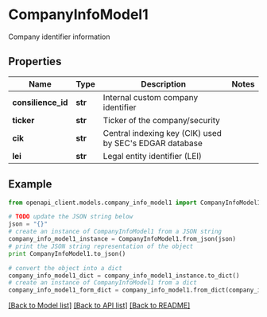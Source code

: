 # CompanyInfoModel1

Company identifier information

## Properties

Name | Type | Description | Notes
------------ | ------------- | ------------- | -------------
**consilience_id** | **str** | Internal custom company identifier | 
**ticker** | **str** | Ticker of the company/security | 
**cik** | **str** | Central indexing key (CIK) used by SEC&#39;s EDGAR database | 
**lei** | **str** | Legal entity identifier (LEI) | 

## Example

```python
from openapi_client.models.company_info_model1 import CompanyInfoModel1

# TODO update the JSON string below
json = "{}"
# create an instance of CompanyInfoModel1 from a JSON string
company_info_model1_instance = CompanyInfoModel1.from_json(json)
# print the JSON string representation of the object
print CompanyInfoModel1.to_json()

# convert the object into a dict
company_info_model1_dict = company_info_model1_instance.to_dict()
# create an instance of CompanyInfoModel1 from a dict
company_info_model1_form_dict = company_info_model1.from_dict(company_info_model1_dict)
```
[[Back to Model list]](../README.md#documentation-for-models) [[Back to API list]](../README.md#documentation-for-api-endpoints) [[Back to README]](../README.md)


